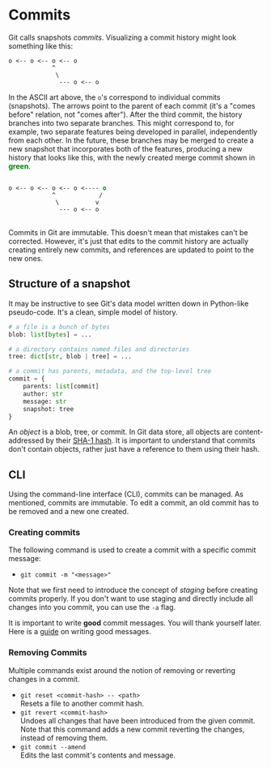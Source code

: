 # Commits

Git calls snapshots _commits_. Visualizing a commit history might look
something like this:

```
o <-- o <-- o <-- o
            ^
             \
              --- o <-- o
```

In the ASCII art above, the `o`'s correspond to individual commits (snapshots).
The arrows point to the parent of each commit (it's a "comes before" relation,
not "comes after"). After the third commit, the history branches into two
separate branches. This might correspond to, for example, two separate features
being developed in parallel, independently from each other. In the future,
these branches may be merged to create a new snapshot that incorporates both of
the features, producing a new history that looks like this, with the newly
created merge commit shown in <strong><font color="green">green</font></strong>.

<pre class="highlight">
<code>
o <-- o <-- o <-- o <---- <strong><font color="green">o</font></strong>
            ^            /
             \          v
              --- o <-- o
</code>
</pre>

Commits in Git are immutable. This doesn't mean that mistakes can't be corrected.
However, it's just that edits to the commit history are actually creating entirely
new commits, and references are updated to point to the new ones.

## Structure of a snapshot

It may be instructive to see Git's data model written down in Python-like pseudo-code.
It's a clean, simple model of history.

```py
# a file is a bunch of bytes
blob: list[bytes] = ...

# a directory contains named files and directories
tree: dict[str, blob | tree] = ...

# a commit has parents, metadata, and the top-level tree
commit = {
    parents: list[commit]
    author: str
    message: str
    snapshot: tree
}
```

An _object_ is a blob, tree, or commit. In Git data store, all objects are content-addressed
by their [SHA-1 hash](https://en.wikipedia.org/wiki/SHA-1). It is important to understand
that commits don't contain objects, rather just have a reference to them using their hash.

## CLI

Using the command-line interface (CLI), commits can be managed. As mentioned, commits are 
immutable. To edit a commit, an old commit has to be removed and a new one created.

### Creating commits

The following command is used to create a commit with a specific commit message:

- `git commit -m "<message>"`

Note that we first need to introduce the concept of _staging_ before creating
commits properly. If you don't want to use staging and directly include all
changes into you commit, you can use the `-a` flag.

It is important to write **good** commit messages. You will thank yourself later.
Here is a [guide](https://cbea.ms/git-commit/) on writing good messages.

### Removing Commits

Multiple commands exist around the notion of removing or reverting changes in a commit.

- `git reset <commit-hash> -- <path>` \
    Resets a file to another commit hash.
- `git revert <commit-hash>` \
    Undoes all changes that have been introduced from the given commit. Note that this
    command adds a new commit reverting the changes, instead of removing them.
- `git commit --amend` \
    Edits the last commit's contents and message.
